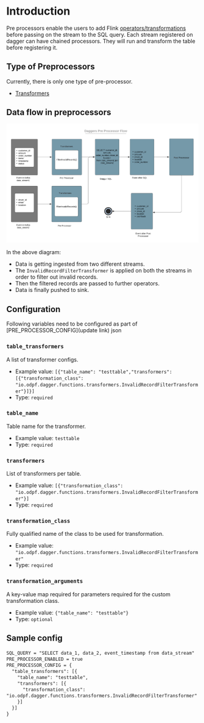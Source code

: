 # Introduction
Pre processors enable the users to add Flink [operators/transformations](https://ci.apache.org/projects/flink/flink-docs-release-1.9/dev/stream/operators) before passing on the stream to the SQL query. Each stream registered on dagger can have chained processors. They will run and transform the table before registering it.

## Type of Preprocessors
Currently, there is only one type of pre-processor. 
* [Transformers](docs/../../guides/use_transformer.md)

## Data flow in preprocessors

<p align="center">
  <img src="../assets/pre-processor.png" />
</p>

In the above diagram:
* Data is getting ingested from two different streams.
* The `InvalidRecordFilterTransformer` is applied on both the streams in order to filter out invalid records.
* Then the filtered records are passed to further operators.
* Data is finally pushed to sink.
## Configuration

Following variables need to be configured as part of [PRE_PROCESSOR_CONFIG](update link) json

### `table_transformers`

A list of transformer configs.

* Example value: `[{"table_name": "testtable","transformers": [{"transformation_class": "io.odpf.dagger.functions.transformers.InvalidRecordFilterTransformer"}]}]`
* Type: `required`

### `table_name`

Table name for the transformer.

* Example value: `testtable`
* Type: `required`

### `transformers`

List of transformers per table.

* Example value: `[{"transformation_class": "io.odpf.dagger.functions.transformers.InvalidRecordFilterTransformer"}]`
* Type: `required`

### `transformation_class`

Fully qualified name of the class to be used for transformation.

* Example value: `"io.odpf.dagger.functions.transformers.InvalidRecordFilterTransformer"`
* Type: `required`

### `transformation_arguments`

A key-value map required for parameters required for the custom transformation class.

* Example value: `{"table_name": "testtable"}`
* Type: `optional`

## Sample config
  ```properties
  SQL_QUERY = "SELECT data_1, data_2, event_timestamp from data_stream"
  PRE_PROCESSOR_ENABLED = true
  PRE_PROCESSOR_CONFIG = {
    "table_transformers": [{
      "table_name": "testtable",
      "transformers": [{
        "transformation_class": "io.odpf.dagger.functions.transformers.InvalidRecordFilterTransformer"
      }]
    }]
  }
  ```